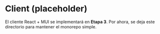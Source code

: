 # Client (placeholder)

El cliente React + MUI se implementará en **Etapa 3**.
Por ahora, se deja este directorio para mantener el monorepo simple.
